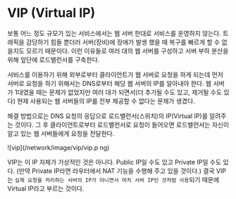 # VIP (Virtual IP)
보통 어느 정도 규모가 있는 서비스에서는 웹 서버 한대로 서비스를 운영하지 않는다. 트래픽을 감당하기 힘들 뿐더러 서버(장비)에 장애가 발생 했을 때 복구를 빠르게 할 수 없을지도 모르기 때문이다. 이런 이유들로 여러 대의 웹 서버를 구성하고 서버 부하 분산을 위해 앞단에 로드밸런서를 구축한다.

서비스를 이용하기 위해 외부로부터 클라이언트가 웹 서버로 요청을 하게 되는데 먼저 서버로 요청을 하기 위해서는 DNS로부터 해당 웹 서버의 IP를 알아내야 한다. 웹 서버가 1대였을 때는 문제가 없었지만 여러 대가 되면서(더 추가될 수도 있고, 제거될 수도 있다) 현재 사용되는 웹 서버들의 IP를 전부 제공할 수 없다는 문제가 생겼다.

해결 방법으로는 DNS 요청의 응답으로 로드밸런서(스위치)의 IP(Virtual IP)를 알려주는 것이다. 그 후 클라이언트로부터 로드밸런서로 요청이 들어오면 로드밸런서는 자신이 알고 있는 웹 서버들에게 요청을 전달한다.

![vip](/network/image/vip/vip.p ng)

VIP는 이 IP 자체가 가상적인 것은 아니다. Public IP일 수도 있고 Private IP일 수도 있다. (만약 Private IP라면 라우터에서 NAT 기능을 수행해 주고 있을 것이다.) 결국 VIP는 `실제 요청을 처리하는 서버의 IP가 아니면서 마치 서버 IP인 것처럼 사용`되기 때문에 Virtual IP라고 부르는 것이다.

